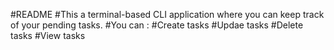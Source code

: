 #README
#This a terminal-based CLI application where you can keep track of your pending tasks.
#You can :
#Create tasks
#Updae tasks
#Delete tasks
#View tasks
